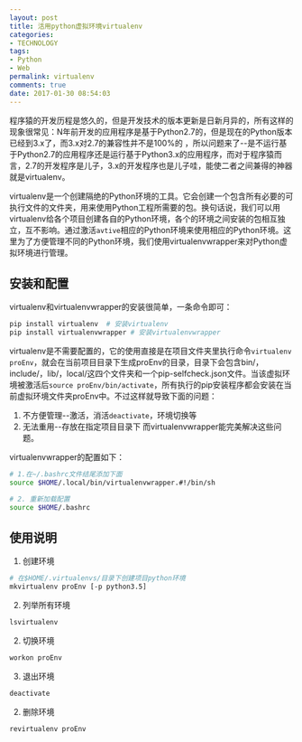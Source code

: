 ```yaml
---
layout: post
title: 活用python虚拟环境virtualenv
categories:
- TECHNOLOGY
tags:
- Python
- Web
permalink: virtualenv
comments: true
date: 2017-01-30 08:54:03
---
```

程序猿的开发历程是悠久的，但是开发技术的版本更新是日新月异的，所有这样的现象很常见：N年前开发的应用程序是基于Python2.7的，但是现在的Python版本已经到3.x了，而3.x对2.7的兼容性并不是100%的 ，所以问题来了--是不运行基于Python2.7的应用程序还是运行基于Python3.x的应用程序，而对于程序猿而言，2.7的开发程序是儿子，3.x的开发程序也是儿子哇，能使二者之间兼得的神器就是virtualenv。
<!-- more -->

virtualenv是一个创建隔绝的Python环境的工具。它会创建一个包含所有必要的可执行文件的文件夹，用来使用Python工程所需要的包。换句话说，我们可以用virtualenv给各个项目创建各自的Python环境，各个的环境之间安装的包相互独立，互不影响。通过激活`avtive`相应的Python环境来使用相应的Python环境。这里为了方便管理不同的Python环境，我们使用virtualenvwrapper来对Python虚拟环境进行管理。

## 安装和配置
virtualenv和virtualenvwrapper的安装很简单，一条命令即可：
```bash
pip install virtualenv  # 安装virtualenv
pip install virtualenvwrapper # 安装virtualenvwrapper
```

virtualenv是不需要配置的，它的使用直接是在项目文件夹里执行命令`virtualenv proEnv`，就会在当前项目目录下生成proEnv的目录，目录下会包含bin/，include/，lib/，local/这四个文件夹和一个pip-selfcheck.json文件。当该虚拟环境被激活后`source proEnv/bin/activate`，所有执行的pip安装程序都会安装在当前虚拟环境文件夹proEnv中。不过这样就导致下面的问题：
1. 不方便管理--激活，消活`deactivate`，环境切换等
2. 无法重用--存放在指定项目目录下
而virtualenvwrapper能完美解决这些问题。

virtualenvwrapper的配置如下：
```bash
# 1.在~/.bashrc文件结尾添加下面
source $HOME/.local/bin/virtualenvwrapper.#!/bin/sh

# 2. 重新加载配置
source $HOME/.bashrc
```

## 使用说明
1. 创建环境
```bash
# 在$HOME/.virtualenvs/目录下创建项目python环境
mkvirtualenv proEnv [-p python3.5]
```
2. 列举所有环境
```bash
lsvirtualenv
```
2. 切换环境
```bash
workon proEnv
```
3. 退出环境
```bash
deactivate
```
2. 删除环境
```bash
revirtualenv proEnv
```
